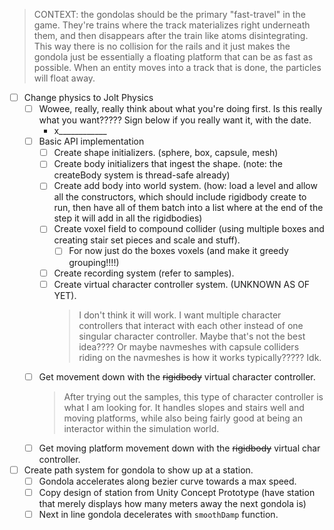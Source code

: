> CONTEXT: the gondolas should be the primary "fast-travel" in the game. They're trains where the track materializes right underneath them, and then disappears after the train like atoms disintegrating. This way there is no collision for the rails and it just makes the gondola just be essentially a floating platform that can be as fast as possible. When an entity moves into a track that is done, the particles will float away.

- [ ] Change physics to Jolt Physics
    - [ ] Wowee, really, really think about what you're doing first. Is this really what you want????? Sign below if you really want it, with the date.
        - x____________
    - [ ] Basic API implementation
        - [ ] Create shape initializers. (sphere, box, capsule, mesh)
        - [ ] Create body initializers that ingest the shape. (note: the createBody system is thread-safe already)
        - [ ] Create add body into world system. (how: load a level and allow all the constructors, which should include rigidbody create to run, then have all of them batch into a list where at the end of the step it will add in all the rigidbodies)
        - [ ] Create voxel field to compound collider (using multiple boxes and creating stair set pieces and scale and stuff).
            - [ ] For now just do the boxes voxels (and make it greedy grouping!!!!)
        - [ ] Create recording system (refer to samples).
        - [ ] Create virtual character controller system. (UNKNOWN AS OF YET).
            > I don't think it will work. I want multiple character controllers that interact with each other instead of one singular character controller. Maybe that's not the best idea???? Or maybe navmeshes with capsule colliders riding on the navmeshes is how it works typically????? Idk.
    - [ ] Get movement down with the ~~rigidbody~~ virtual character controller.
        > After trying out the samples, this type of character controller is what I am looking for. It handles slopes and stairs well and moving platforms, while also being fairly good at being an interactor within the simulation world.
    - [ ] Get moving platform movement down with the ~~rigidbody~~ virtual char controller.
- [ ] Create path system for gondola to show up at a station.
    - [ ] Gondola accelerates along bezier curve towards a max speed.
    - [ ] Copy design of station from Unity Concept Prototype (have station that merely displays how many meters away the next gondola is)
    - [ ] Next in line gondola decelerates with `smoothDamp` function.